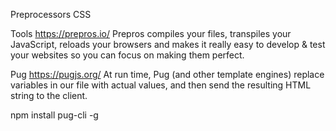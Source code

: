 Preprocessors CSS


Tools
https://prepros.io/
Prepros compiles your files, transpiles your JavaScript, reloads your browsers and makes it really easy to develop & test your websites so you can focus on making them perfect.

Pug
https://pugjs.org/
At run time, Pug (and other template engines) replace variables in our file with actual values, and then send the resulting HTML string to the client.

npm install pug-cli -g

